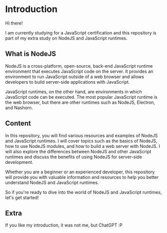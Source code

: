 # Introduction

Hi there!

I am currently studying for a JavaScript certification and this repository is part of my extra study on NodeJS and JavaScript runtimes.

## What is NodeJS
NodeJS is a cross-platform, open-source, back-end JavaScript runtime environment that executes JavaScript code on the server. It provides an environment to run JavaScript outside of a web browser and allows developers to build server-side applications with JavaScript.

JavaScript runtimes, on the other hand, are environments in which JavaScript code can be executed. The most popular JavaScript runtime is the web browser, but there are other runtimes such as NodeJS, Electron, and Nashorn.

## Content
In this repository, you will find various resources and examples of NodeJS and JavaScript runtimes. I will cover topics such as the basics of NodeJS, how to use NodeJS modules, and how to build a web server with NodeJS. I will also explore the differences between NodeJS and other JavaScript runtimes and discuss the benefits of using NodeJS for server-side development.

Whether you are a beginner or an experienced developer, this repository will provide you with valuable information and resources to help you better understand NodeJS and JavaScript runtimes.

So if you're ready to dive into the world of NodeJS and JavaScript runtimes, let's get started!

## Extra

If you like my introduction, it was not me, but ChatGPT :P